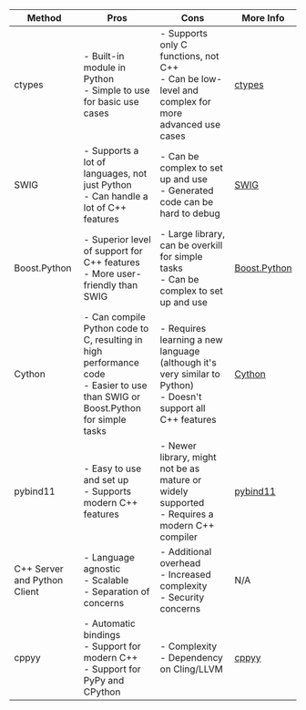| Method     | Pros                                                                                       | Cons                                                                                                    | More Info |
|------------|--------------------------------------------------------------------------------------------|---------------------------------------------------------------------------------------------------------|-----------|
| ctypes     | - Built-in module in Python<br>- Simple to use for basic use cases                         | - Supports only C functions, not C++<br>- Can be low-level and complex for more advanced use cases      | [ctypes](https://docs.python.org/3/library/ctypes.html) |
| SWIG       | - Supports a lot of languages, not just Python<br>- Can handle a lot of C++ features       | - Can be complex to set up and use<br>- Generated code can be hard to debug                             | [SWIG](http://www.swig.org/) |
| Boost.Python | - Superior level of support for C++ features<br>- More user-friendly than SWIG             | - Large library, can be overkill for simple tasks<br>- Can be complex to set up and use                | [Boost.Python](https://www.boost.org/doc/libs/1_76_0/libs/python/doc/html/index.html) |
| Cython     | - Can compile Python code to C, resulting in high performance code<br>- Easier to use than SWIG or Boost.Python for simple tasks | - Requires learning a new language (although it's very similar to Python)<br>- Doesn't support all C++ features | [Cython](https://cython.org/) |
| pybind11   | - Easy to use and set up<br>- Supports modern C++ features                                 | - Newer library, might not be as mature or widely supported<br>- Requires a modern C++ compiler         | [pybind11](https://github.com/pybind/pybind11) |
| C++ Server and Python Client | - Language agnostic<br>- Scalable<br>- Separation of concerns | - Additional overhead<br>- Increased complexity<br>- Security concerns | N/A |
| cppyy | - Automatic bindings<br>- Support for modern C++<br>- Support for PyPy and CPython | - Complexity<br>- Dependency on Cling/LLVM | [cppyy](https://github.com/wlav/cppyy) |

